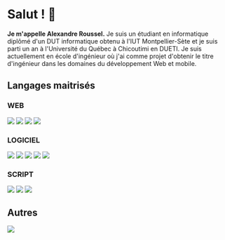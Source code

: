 # Salut ! 👋

**Je m'appelle Alexandre Roussel.**
Je suis un étudiant en informatique diplômé d'un DUT informatique obtenu à l'IUT Montpellier-Sète et je suis parti un an à l'Université du Québec à Chicoutimi en DUETI.
Je suis actuellement en école d'ingénieur où j'ai comme projet d'obtenir le titre d'ingénieur dans les domaines du développement Web et mobile.

## Langages maitrisés

### WEB

![](https://img.shields.io/badge/HTML5-informationals?style=flat&logo=html5&color=E34F26&logoColor=FFF)
![](https://img.shields.io/badge/CSS3-informationals?style=flat&logo=css3&color=1572B6&logoColor=FFF)
![](https://img.shields.io/badge/JavaScript-informationals?style=flat&logo=javascript&color=C7B61A&logoColor=FFF)
![](https://img.shields.io/badge/PHP-informationals?style=flat&logo=php&color=777BB4&logoColor=FFF)

### LOGICIEL

![](https://img.shields.io/badge/Java-informationals?style=flat&logo=Java&color=007396&logoColor=FFF)
![](https://img.shields.io/badge/C-informationals?style=flat&logo=c&color=9DADBF&logoColor=FFF)
![](https://img.shields.io/badge/C++-informationals?style=flat&logo=c++&color=00599C&logoColor=FFF)
![](https://img.shields.io/badge/Swift-informationals?style=flat&logo=swift&color=F05138&logoColor=FFF)
![](https://img.shields.io/badge/Kotlin-informationals?style=flat&logo=kotlin&color=7F52FF&logoColor=FFF)

### SCRIPT

![](https://img.shields.io/badge/python-informationals?style=flat&logo=python&color=3776AB&logoColor=FFF)
![](https://img.shields.io/badge/GNOME%20Terminal-informationals?style=flat&logo=GNOME%20Terminal&color=241F31&logoColor=FFF)
![](https://img.shields.io/badge/SQL-informationals?style=flat&logo=SQL&color=4479A1&logoColor=FFF)

## Autres

![](https://img.shields.io/badge/Android%20Studio-informationals?style=flat&logo=android%20studio&color=3DDC84&logoColor=FFF)
